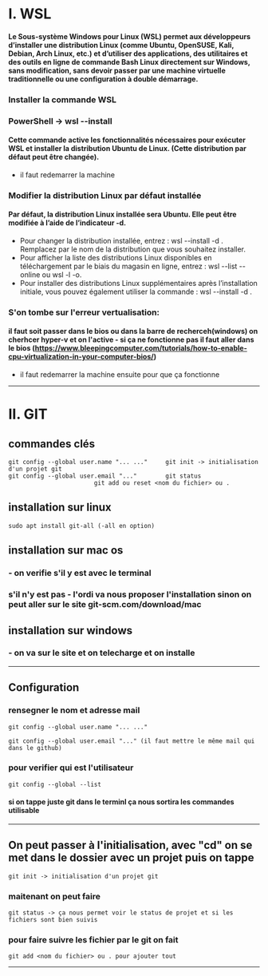 # I. WSL
#### Le Sous-système Windows pour Linux (WSL) permet aux développeurs d’installer une distribution Linux (comme Ubuntu, OpenSUSE, Kali, Debian, Arch Linux, etc.) et d’utiliser des applications, des utilitaires et des outils en ligne de commande Bash Linux directement sur Windows, sans modification, sans devoir passer par une machine virtuelle traditionnelle ou une configuration à double démarrage.
### Installer la commande WSL 
### PowerShell ->  wsl --install
#### Cette commande active les fonctionnalités nécessaires pour exécuter WSL et installer la distribution Ubuntu de Linux. (Cette distribution par défaut peut être changée).
- il faut redemarrer la machine 
### Modifier la distribution Linux par défaut installée
#### Par défaut, la distribution Linux installée sera Ubuntu. Elle peut être modifiée à l’aide de l’indicateur -d.
- Pour changer la distribution installée, entrez : wsl --install -d <Distribution Name>. Remplacez <Distribution Name> par le nom de la distribution que vous souhaitez installer.
- Pour afficher la liste des distributions Linux disponibles en téléchargement par le biais du magasin en ligne, entrez : wsl --list --online ou wsl -l -o.
- Pour installer des distributions Linux supplémentaires après l’installation initiale, vous pouvez également utiliser la commande : wsl --install -d <Distribution Name>.
### S'on tombe sur l'erreur vertualisation:
#### il faut soit passer dans le bios ou dans la barre de recherceh(windows) on cherhcer hyper-v et on l'active - si ça ne fonctionne pas il faut aller dans le bios (https://www.bleepingcomputer.com/tutorials/how-to-enable-cpu-virtualization-in-your-computer-bios/) 
- il faut redemarrer la machine ensuite pour que ça fonctionne
------------------------------------------------------------------------------------------------
# II. GIT 
## commandes clés 
	git config --global user.name "... ..."		git init -> initialisation d'un projet git
	git config --global user.email "..."  		git status
							git add ou reset <nom du fichier> ou .
							
## installation sur linux
    sudo apt install git-all (-all en option)
## installation sur mac os
### - on verifie s'il y est avec le terminal
### s'il n'y est pas - l'ordi va nous proposer l'installation sinon on peut aller sur le site git-scm.com/download/mac
## installation sur windows
### - on va sur le site et on telecharge et on installe 
--------

## Configuration  

### rensegner le nom et adresse mail
    git config --global user.name "... ..."
    
    git config --global user.email "..." (il faut mettre le même mail qui dans le github)
### pour verifier qui est l'utilisateur
    git config --global --list

#### si on tappe juste git dans le terminl ça nous sortira les commandes utilisable


------------------------

## On peut passer à l'initialisation, avec "cd" on se met dans le dossier avec un projet puis on tappe 

    git init -> initialisation d'un projet git
### maitenant on peut faire 
    git status -> ça nous permet voir le status de projet et si les fichiers sont bien suivis
### pour faire suivre les fichier par le git on fait 
    git add <nom du fichier> ou . pour ajouter tout 

-------

